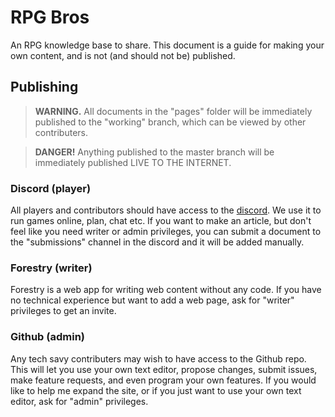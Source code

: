 # RPG Bros

An RPG knowledge base to share. This document is a guide for making your own content, and is not (and should not be) published.

## Publishing

> **WARNING.** All documents in the "pages" folder will be immediately published to the "working" branch, which can be viewed by other contributers.

> **DANGER!** Anything published to the master branch will be immediately published LIVE TO THE INTERNET.

### Discord (player)
All players and contributors should have access to the [discord](https://discord.gg/NUJeG5S). We use it to run games online, plan, chat etc. If you want to make an article, but don't feel like you need writer or admin privileges, you can submit a document to the "submissions" channel in the discord and it will be added manually.

### Forestry (writer)
Forestry is a web app for writing web content without any code. If you have no technical experience but want to add a web page, ask for "writer" privileges to get an invite.

### Github (admin)
Any tech savy contributers may wish to have access to the Github repo. This will let you use your own text editor, propose changes, submit issues, make feature requests, and even program your own features. If you would like to help me expand the site, or if you just want to use your own text editor, ask for "admin" privileges.
